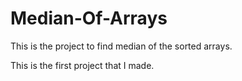 # Median-Of-Arrays
This is the project to find median of the sorted arrays.

This is the first project that I made.
